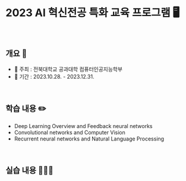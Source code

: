 # 2023 AI 혁신전공 특화 교육 프로그램 🖥️

</br>

## 개요 📖

- 🤖 주최 : 전북대학교 공과대학 컴퓨터인공지능학부
- 📅 기간 : 2023.10.28. - 2023.12.31.

</br>

## 학습 내용 ✏️

- Deep Learning Overview and Feedback neural networks
- Convolutional networks and Computer Vision
- Recurrent neural networks and Natural Language Processing

</br>

## 실습 내용 👩🏻‍💻
